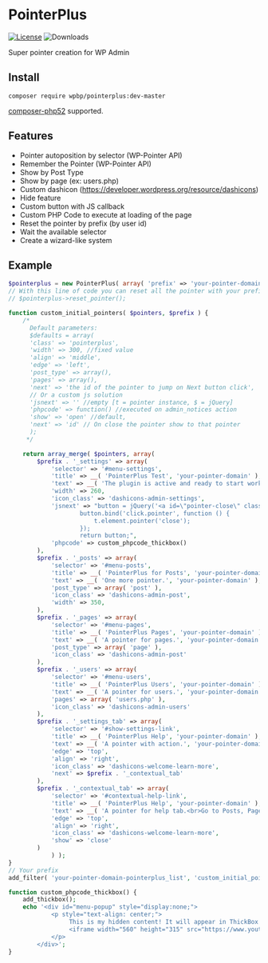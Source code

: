 # PointerPlus
[![License](https://img.shields.io/badge/License-GPL%20v3-blue.svg)](http://www.gnu.org/licenses/gpl-3.0)
![Downloads](https://img.shields.io/packagist/dt/wpbp/pointerplus.svg)    

Super pointer creation for WP Admin

## Install

`composer require wpbp/pointerplus:dev-master`

[composer-php52](https://github.com/composer-php52/composer-php52) supported.

## Features

* Pointer autoposition by selector (WP-Pointer API)
* Remember the Pointer  (WP-Pointer API)
* Show by Post Type
* Show by page (ex: users.php)
* Custom dashicon (https://developer.wordpress.org/resource/dashicons)
* Hide feature
* Custom button with JS callback
* Custom PHP Code to execute at loading of the page
* Reset the pointer by prefix (by user id)
* Wait the available selector
* Create a wizard-like system

## Example

```php
$pointerplus = new PointerPlus( array( 'prefix' => 'your-pointer-domain' ) );
// With this line of code you can reset all the pointer with your prefix
// $pointerplus->reset_pointer();

function custom_initial_pointers( $pointers, $prefix ) {
	/*
	  Default parameters:
	  $defaults = array(
	  'class' => 'pointerplus',
	  'width' => 300, //fixed value
	  'align' => 'middle',
	  'edge' => 'left',
	  'post_type' => array(),
	  'pages' => array(),
	  'next' => 'the id of the pointer to jump on Next button click',
	  // Or a custom js solution
	  'jsnext' => '' //empty [t = pointer instance, $ = jQuery]
	  'phpcode' => function() //executed on admin_notices action
	  'show' => 'open' //default,
	  'next' => 'id' // On close the pointer show to that pointer
	  );
	 */

	return array_merge( $pointers, array(
		$prefix . '_settings' => array(
			'selector' => '#menu-settings',
			'title' => __( 'PointerPlus Test', 'your-pointer-domain' ),
			'text' => __( 'The plugin is active and ready to start working.', 'your-pointer-domain' ),
			'width' => 260,
			'icon_class' => 'dashicons-admin-settings',
			'jsnext' => "button = jQuery('<a id=\"pointer-close\" class=\"button action thickbox\" href=\"#TB_inline?width=700&height=500&inlineId=menu-popup\">" . __( 'Open Popup' ) . "</a>');
                    button.bind('click.pointer', function () {
                        t.element.pointer('close');
                    });
                    return button;",
			'phpcode' => custom_phpcode_thickbox()
		),
		$prefix . '_posts' => array(
			'selector' => '#menu-posts',
			'title' => __( 'PointerPlus for Posts', 'your-pointer-domain' ),
			'text' => __( 'One more pointer.', 'your-pointer-domain' ),
			'post_type' => array( 'post' ),
			'icon_class' => 'dashicons-admin-post',
			'width' => 350,
		),
		$prefix . '_pages' => array(
			'selector' => '#menu-pages',
			'title' => __( 'PointerPlus Pages', 'your-pointer-domain' ),
			'text' => __( 'A pointer for pages.', 'your-pointer-domain' ),
			'post_type' => array( 'page' ),
			'icon_class' => 'dashicons-admin-post'
		),
		$prefix . '_users' => array(
			'selector' => '#menu-users',
			'title' => __( 'PointerPlus Users', 'your-pointer-domain' ),
			'text' => __( 'A pointer for users.', 'your-pointer-domain' ),
			'pages' => array( 'users.php' ),
			'icon_class' => 'dashicons-admin-users'
		),
		$prefix . '_settings_tab' => array(
			'selector' => '#show-settings-link',
			'title' => __( 'PointerPlus Help', 'your-pointer-domain' ),
			'text' => __( 'A pointer with action.', 'your-pointer-domain' ),
			'edge' => 'top',
			'align' => 'right',
			'icon_class' => 'dashicons-welcome-learn-more',
			'next' => $prefix . '_contextual_tab'
		),
		$prefix . '_contextual_tab' => array(
			'selector' => '#contextual-help-link',
			'title' => __( 'PointerPlus Help', 'your-pointer-domain' ),
			'text' => __( 'A pointer for help tab.<br>Go to Posts, Pages or Users for other pointers.', 'your-pointer-domain' ),
			'edge' => 'top',
			'align' => 'right',
			'icon_class' => 'dashicons-welcome-learn-more',
			'show' => 'close'
		)
			) );
}
// Your prefix
add_filter( 'your-pointer-domain-pointerplus_list', 'custom_initial_pointers', 10, 2 );

function custom_phpcode_thickbox() {
	add_thickbox();
	echo '<div id="menu-popup" style="display:none;">
			<p style="text-align: center;">
				 This is my hidden content! It will appear in ThickBox when the link is clicked.
				 <iframe width="560" height="315" src="https://www.youtube.com/embed/EaWfDuXQfo0" frameborder="0" allowfullscreen></iframe>
			</p>
		</div>';
}
```

